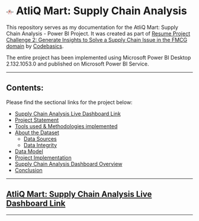 # <img src="https://github.com/5ifar/AtliQMart_Supply_Chain_Analysis/blob/main/Assets/AtliQ%20Mart%20Logo.png" width="4%" height="4%"> AtliQ Mart: Supply Chain Analysis

This repository serves as my documentation for the AtliQ Mart: Supply Chain Analysis - Power BI Project.
It was created as part of [Resume Project Challenge 2: Generate Insights to Solve a Supply Chain Issue in the FMCG domain](https://codebasics.io/challenge/codebasics-resume-project-challenge/5) by [Codebasics](https://codebasics.io/).

The entire project has been implemented using Microsoft Power BI Desktop 2.132.1053.0 and published on Microsoft Power BI Service.

---

## Contents:
Please find the sectional links for the project below:
- [Supply Chain Analysis Live Dashboard Link]()
- [Project Statement]()
- [Tools used & Methodologies implemented]()
- [About the Dataset]()
  - [Data Sources]()
  - [Data Integrity]()
- [Data Model]()
- [Project Implementation]()
- [Supply Chain Analysis Dashboard Overview]()
- [Conclusion]()

---

## [AtliQ Mart: Supply Chain Analysis Live Dashboard Link]()

---
